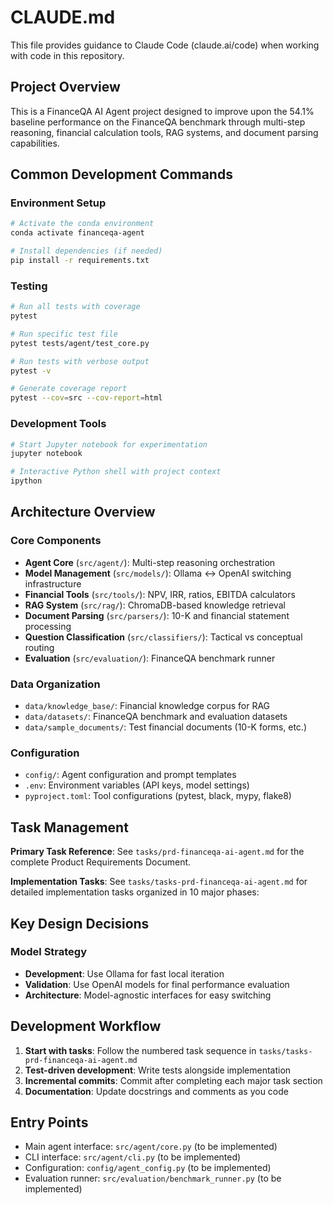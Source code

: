 # CLAUDE.md

This file provides guidance to Claude Code (claude.ai/code) when working with code in this repository.

## Project Overview

This is a FinanceQA AI Agent project designed to improve upon the 54.1% baseline performance on the FinanceQA benchmark through multi-step reasoning, financial calculation tools, RAG systems, and document parsing capabilities.

## Common Development Commands

### Environment Setup
```bash
# Activate the conda environment
conda activate financeqa-agent

# Install dependencies (if needed)
pip install -r requirements.txt
```

### Testing
```bash
# Run all tests with coverage
pytest

# Run specific test file
pytest tests/agent/test_core.py

# Run tests with verbose output
pytest -v

# Generate coverage report
pytest --cov=src --cov-report=html
```

### Development Tools
```bash
# Start Jupyter notebook for experimentation
jupyter notebook

# Interactive Python shell with project context
ipython
```

## Architecture Overview

### Core Components
- **Agent Core** (`src/agent/`): Multi-step reasoning orchestration
- **Model Management** (`src/models/`): Ollama ↔ OpenAI switching infrastructure
- **Financial Tools** (`src/tools/`): NPV, IRR, ratios, EBITDA calculators
- **RAG System** (`src/rag/`): ChromaDB-based knowledge retrieval
- **Document Parsing** (`src/parsers/`): 10-K and financial statement processing
- **Question Classification** (`src/classifiers/`): Tactical vs conceptual routing
- **Evaluation** (`src/evaluation/`): FinanceQA benchmark runner

### Data Organization
- `data/knowledge_base/`: Financial knowledge corpus for RAG
- `data/datasets/`: FinanceQA benchmark and evaluation datasets
- `data/sample_documents/`: Test financial documents (10-K forms, etc.)

### Configuration
- `config/`: Agent configuration and prompt templates
- `.env`: Environment variables (API keys, model settings)
- `pyproject.toml`: Tool configurations (pytest, black, mypy, flake8)

## Task Management

**Primary Task Reference**: See `tasks/prd-financeqa-ai-agent.md` for the complete Product Requirements Document.

**Implementation Tasks**: See `tasks/tasks-prd-financeqa-ai-agent.md` for detailed implementation tasks organized in 10 major phases:


## Key Design Decisions

### Model Strategy
- **Development**: Use Ollama for fast local iteration
- **Validation**: Use OpenAI models for final performance evaluation
- **Architecture**: Model-agnostic interfaces for easy switching

## Development Workflow

1. **Start with tasks**: Follow the numbered task sequence in `tasks/tasks-prd-financeqa-ai-agent.md`
2. **Test-driven development**: Write tests alongside implementation
3. **Incremental commits**: Commit after completing each major task section
4. **Documentation**: Update docstrings and comments as you code

## Entry Points

- Main agent interface: `src/agent/core.py` (to be implemented)
- CLI interface: `src/agent/cli.py` (to be implemented)
- Configuration: `config/agent_config.py` (to be implemented)
- Evaluation runner: `src/evaluation/benchmark_runner.py` (to be implemented)